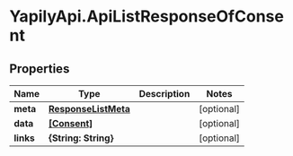 # YapilyApi.ApiListResponseOfConsent

## Properties
Name | Type | Description | Notes
------------ | ------------- | ------------- | -------------
**meta** | [**ResponseListMeta**](ResponseListMeta.md) |  | [optional] 
**data** | [**[Consent]**](Consent.md) |  | [optional] 
**links** | **{String: String}** |  | [optional] 


